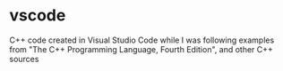 # vscode
C++ code created in Visual Studio Code while I was following examples from "The C++ Programming Language, Fourth Edition", and other C++ sources
